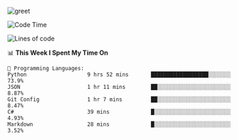 ![greet](https://user-images.githubusercontent.com/44234583/146624354-9d461392-3676-4e7a-b12f-debc7319f53b.gif)

<!--START_SECTION:waka-->
![Code Time](http://img.shields.io/badge/Code%20Time-0%20secs-blue)

![Lines of code](https://img.shields.io/badge/From%20Hello%20World%20I%27ve%20Written-368%20Thousand%20lines%20of%20code-blue)

📊 **This Week I Spent My Time On** 

```text
💬 Programming Languages: 
Python                   9 hrs 52 mins       ██████████████████░░░░░░░   73.9% 
JSON                     1 hr 11 mins        ██░░░░░░░░░░░░░░░░░░░░░░░   8.87% 
Git Config               1 hr 7 mins         ██░░░░░░░░░░░░░░░░░░░░░░░   8.47% 
C#                       39 mins             █░░░░░░░░░░░░░░░░░░░░░░░░   4.93% 
Markdown                 28 mins             █░░░░░░░░░░░░░░░░░░░░░░░░   3.52%

```


<!--END_SECTION:waka-->
